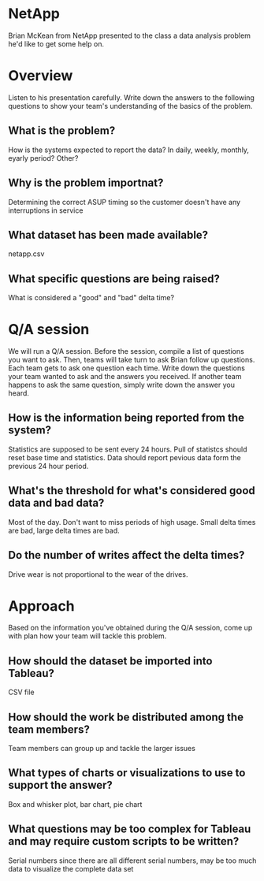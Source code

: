 # NetApp

Brian McKean from NetApp presented to the class a data analysis problem he'd
like to get some help on.

# Overview

Listen to his presentation carefully. Write down the answers to the following
questions to show your team's understanding of the basics of the problem.

## What is the problem?

How is the systems expected to report the data? In daily, weekly, monthly, eyarly period? Other?
## Why is the problem importnat?
Determining the correct ASUP timing so the customer doesn't have any interruptions in service

## What dataset has been made available?
netapp.csv 

## What specific questions are being raised?
What is considered a "good" and "bad" delta time?

# Q/A session

We will run a Q/A session. Before the session, compile a list of questions you
want to ask. Then, teams will take turn to ask Brian follow up questions.
Each team gets to ask one question each time. Write down the questions your team
wanted to ask and the answers you received. If another team happens to ask the
same question, simply write down the answer you heard.

## How is the information being reported from the system?
Statistics are supposed to be sent every 24 hours. Pull of statistcs should reset base time and statistics. Data should report pevious data form the previous 24 hour period. 
## What's the threshold for what's considered good data and bad data?

Most of the day. Don't want to miss periods of high usage. Small delta times are bad, large delta times are bad. 

## Do the number of writes affect the delta times?  

Drive wear is not proportional to the wear of the drives. 

# Approach

Based on the information you've obtained during the Q/A session, come up with
plan how your team will tackle this problem.

## How should the dataset be imported into Tableau?

CSV file

## How should the work be distributed among the team members?

Team members can group up and tackle the larger issues

## What types of charts or visualizations to use to support the answer?

Box and whisker plot, bar chart, pie chart
## What questions may be too complex for Tableau and may require custom scripts to be written?

Serial numbers since there are all different serial numbers, may be too much data to visualize the complete data set
